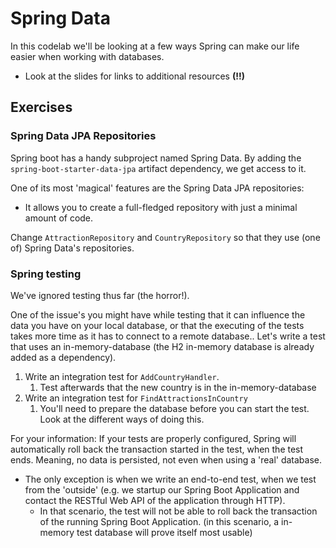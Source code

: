# Spring Data

In this codelab we'll be looking at a few ways Spring can make our life easier when working with databases.

- Look at the slides for links to additional resources **(!!)**

## Exercises
### Spring Data JPA Repositories
Spring boot has a handy subproject named Spring Data.
By adding the `spring-boot-starter-data-jpa` artifact dependency, we get access to it.

One of its most 'magical' features are the Spring Data JPA repositories:
- It allows you to create a full-fledged repository with just a minimal amount of code.

Change `AttractionRepository` and `CountryRepository` so that they use (one of) Spring Data's repositories.

### Spring testing
We've ignored testing thus far (the horror!). 

One of the issue's you might have while testing that it can influence the data you have on your local database, 
or that the executing of the tests takes more time as it has to connect to a remote database..
Let's write a test that uses an in-memory-database (the H2 in-memory database is already added as a dependency).

1. Write an integration test for `AddCountryHandler`.
    1. Test afterwards that the new country is in the in-memory-database
1. Write an integration test for `FindAttractionsInCountry`
    1. You'll need to prepare the database before you can start the test. Look at the different ways of doing this.
    
For your information: If your tests are properly configured, Spring will automatically roll back the transaction started 
in the test, when the test ends. Meaning, no data is persisted, not even when using a 'real' database.
- The only exception is when we write an end-to-end test, when we test from the 'outside' (e.g. we startup our Spring Boot Application and contact the RESTful Web API of the application through HTTP).
    - In that scenario, the test will not be able to roll back the transaction of the running Spring Boot Application. (in this scenario, a in-memory test database will prove itself most usable)
